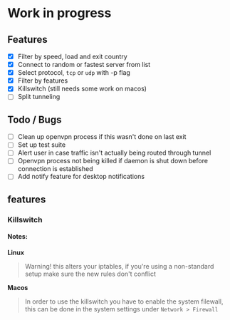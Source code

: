 # Work in progress

## Features
- [x] Filter by speed, load and exit country
- [x] Connect to random or fastest server from list
- [x] Select protocol, `tcp` or `udp` with -p flag
- [x] Filter by features
- [x] Killswitch (still needs some work on macos)
- [ ] Split tunneling 

## Todo / Bugs
- [ ] Clean up openvpn process if this wasn't done on last exit
- [ ] Set up test suite
- [ ] Alert user in case traffic isn't actually being routed through tunnel
- [ ] Openvpn process not being killed if daemon is shut down before connection is established
- [ ] Add notify feature for desktop notifications

## features

### Killswitch

#### Notes:
**Linux**
> Warning! this alters your iptables, if you're using a non-standard setup make sure the new rules don't conflict

**Macos**
> In order to use the killswitch you have to enable the system filewall, this can be done in the system settings under `Network > Firewall`
